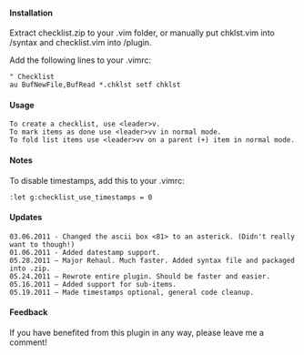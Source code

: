 #### Installation

Extract checklist.zip to your .vim folder, or manually put chklst.vim into /syntax and checklist.vim into /plugin.

Add the following lines to your .vimrc:

    " Checklist
    au BufNewFile,BufRead *.chklst setf chklst

#### Usage

    To create a checklist, use <leader>v.
    To mark items as done use <leader>vv in normal mode.
    To fold list items use <leader>vv on a parent (+) item in normal mode.

#### Notes

To dis­able timestamps, add this to your .vimrc:

    :let g:checklist_use_timestamps = 0

#### Updates
    03.06.2011 - Changed the ascii box <81> to an asterick. (Didn't really want to though!)
    01.06.2011 - Added datestamp support. 
    05.28.2011 — Major Rehaul. Much faster. Added syntax file and packaged into .zip.
    05.24.2011 — Rewrote entire plugin. Should be faster and easier.
    05.16.2011 — Added sup­port for sub-items.
    05.19.2011 — Made timestamps optional, general code cleanup.

#### Feedback

If you have benefited from this plugin in any way, please leave me a comment!

